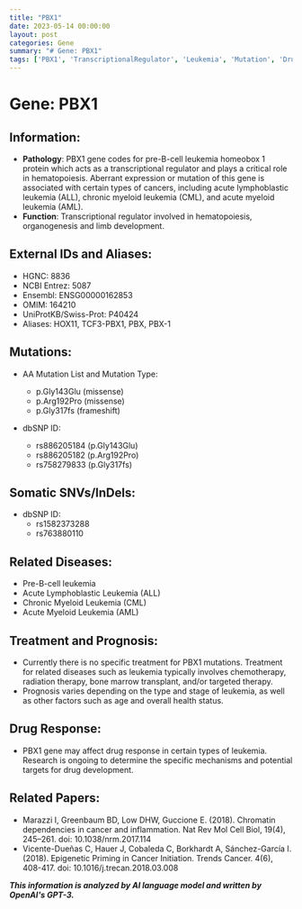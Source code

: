 ```yaml
---
title: "PBX1"
date: 2023-05-14 00:00:00
layout: post
categories: Gene
summary: "# Gene: PBX1"
tags: ['PBX1', 'TranscriptionalRegulator', 'Leukemia', 'Mutation', 'DrugResponse', 'Hematopoiesis', 'Prognosis', 'TargetedTherapy']
---
```


# Gene: PBX1

## Information:
- **Pathology**: PBX1 gene codes for pre-B-cell leukemia homeobox 1 protein which acts as a transcriptional regulator and plays a critical role in hematopoiesis. Aberrant expression or mutation of this gene is associated with certain types of cancers, including acute lymphoblastic leukemia (ALL), chronic myeloid leukemia (CML), and acute myeloid leukemia (AML).
- **Function**: Transcriptional regulator involved in hematopoiesis, organogenesis and limb development.

## External IDs and Aliases:
- HGNC: 8836
- NCBI Entrez: 5087
- Ensembl: ENSG00000162853
- OMIM: 164210
- UniProtKB/Swiss-Prot: P40424
- Aliases: HOX11, TCF3-PBX1, PBX, PBX-1

## Mutations:
- AA Mutation List and Mutation Type:
    - p.Gly143Glu (missense)
    - p.Arg192Pro (missense)
    - p.Gly317fs (frameshift)
    
- dbSNP ID:
    - rs886205184 (p.Gly143Glu)
    - rs886205182 (p.Arg192Pro)
    - rs758279833 (p.Gly317fs)

## Somatic SNVs/InDels:
- dbSNP ID:
    - rs1582373288
    - rs763880110

## Related Diseases:
- Pre-B-cell leukemia
- Acute Lymphoblastic Leukemia (ALL)
- Chronic Myeloid Leukemia (CML)
- Acute Myeloid Leukemia (AML)

## Treatment and Prognosis:
- Currently there is no specific treatment for PBX1 mutations. Treatment for related diseases such as leukemia typically involves chemotherapy, radiation therapy, bone marrow transplant, and/or targeted therapy.
- Prognosis varies depending on the type and stage of leukemia, as well as other factors such as age and overall health status.

## Drug Response:
- PBX1 gene may affect drug response in certain types of leukemia. Research is ongoing to determine the specific mechanisms and potential targets for drug development.

## Related Papers:
- Marazzi I, Greenbaum BD, Low DHW, Guccione E. (2018). Chromatin dependencies in cancer and inflammation. Nat Rev Mol Cell Biol, 19(4), 245–261. doi: 10.1038/nrm.2017.114
- Vicente-Dueñas C, Hauer J, Cobaleda C, Borkhardt A, Sánchez-García I. (2018). Epigenetic Priming in Cancer Initiation. Trends Cancer. 4(6), 408-417. doi: 10.1016/j.trecan.2018.03.008

**_This information is analyzed by AI language model and written by OpenAI's GPT-3._**
